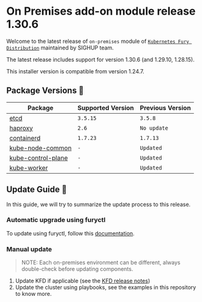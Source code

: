 # On Premises add-on module release 1.30.6

Welcome to the latest release of `on-premises` module of [`Kubernetes Fury Distribution`](https://github.com/sighupio/fury-distribution) maintained by SIGHUP team.

The latest release includes support for version 1.30.6 (and 1.29.10, 1.28.15).

This installer version is compatible from version 1.24.7.

## Package Versions 🚢

| Package                                        | Supported Version | Previous Version |
| ---------------------------------------------- | ----------------- | ---------------- |
| [etcd](roles/etcd)                             | `3.5.15`          | `3.5.8`          |
| [haproxy](roles/haproxy)                       | `2.6`             | `No update`      |
| [containerd](roles/containerd)                 | `1.7.23`          | `1.7.13`         |
| [kube-node-common](roles/kube-node-common)     | `-`               | `Updated`        |
| [kube-control-plane](roles/kube-control-plane) | `-`               | `Updated`        |
| [kube-worker](roles/kube-worker)               | `-`               | `Updated`        |

## Update Guide 🦮

In this guide, we will try to summarize the update process to this release.

### Automatic upgrade using furyctl

To update using furyctl, follow this [documentation](https://github.com/sighupio/furyctl/blob/main/docs/upgrades/kfd/README.md).

### Manual update
  
> NOTE: Each on-premises environment can be different, always double-check before updating components.

1. Update KFD if applicable (see the [KFD release notes](https://github.com/sighupio/fury-distribution/tree/master/docs/releases))
2. Update the cluster using playbooks, see the examples in this repository to know more.

